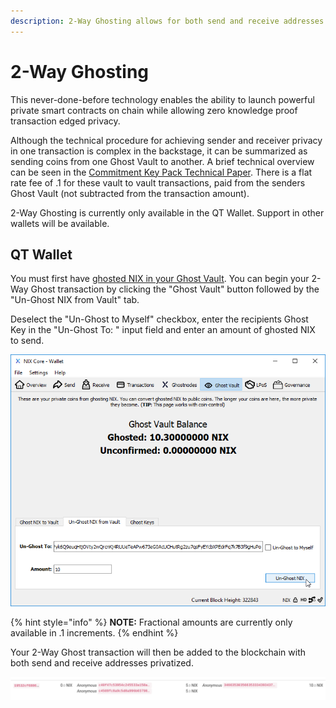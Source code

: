 ```yaml
---
description: 2-Way Ghosting allows for both send and receive addresses to be privatized.
---
```


# 2-Way Ghosting

This never-done-before technology enables the ability to launch powerful private smart contracts on chain while allowing zero knowledge proof transaction edged privacy.

Although the technical procedure for achieving sender and receiver privacy in one transaction is complex in the backstage, it can be summarized as sending coins from one Ghost Vault to another. A brief technical overview can be seen in the [Commitment Key Pack Technical Paper](https://nixplatform.io/wp-content/uploads/2018/10/Commitment_Key_Packs_v1-0-1.pdf). There is a flat rate fee of .1 for these vault to vault transactions, paid from the senders Ghost Vault \(not subtracted from the transaction amount\).

2-Way Ghosting is currently only available in the QT Wallet. Support in other wallets will be available.

## QT Wallet

You must first have [ghosted NIX in your Ghost Vault](1-way-ghosting.md). You can begin your 2-Way Ghost transaction by clicking the "Ghost Vault" button followed by the "Un-Ghost NIX from Vault" tab.

Deselect the "Un-Ghost to Myself" checkbox, enter the recipients Ghost Key in the "Un-Ghost To: " input field and enter an amount of ghosted NIX to send.

![Creating a 2-Way Ghost Transaction](../../.gitbook/assets/qt-2-way-ghosting.png)

{% hint style="info" %}
**NOTE:** Fractional amounts are currently only available in .1 increments.
{% endhint %}

Your 2-Way Ghost transaction will then be added to the blockchain with both send and receive addresses privatized.

![Both send and receive addresses are privatized on the blockchain](../../.gitbook/assets/explorer-2-way-ghosting.png)

